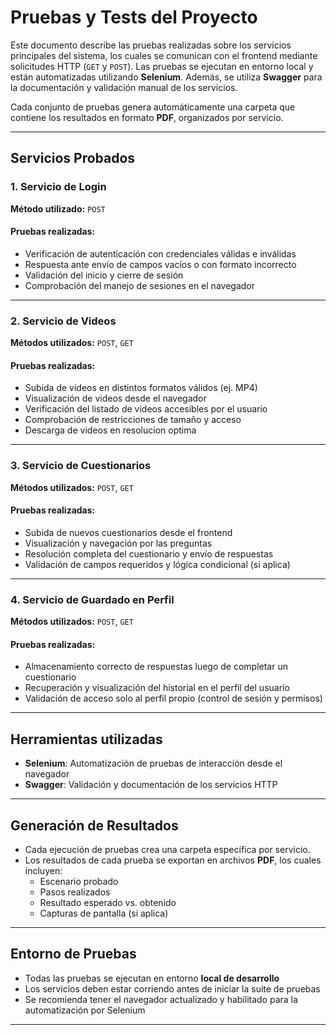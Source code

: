 # Pruebas y Tests del Proyecto

Este documento describe las pruebas realizadas sobre los servicios principales del sistema, los cuales se comunican con el frontend mediante solicitudes HTTP (`GET` y `POST`). Las pruebas se ejecutan en entorno local y están automatizadas utilizando **Selenium**. Además, se utiliza **Swagger** para la documentación y validación manual de los servicios.

Cada conjunto de pruebas genera automáticamente una carpeta que contiene los resultados en formato **PDF**, organizados por servicio.

---

## Servicios Probados

### 1. Servicio de Login

**Método utilizado:** `POST`

#### Pruebas realizadas:
- Verificación de autenticación con credenciales válidas e inválidas
- Respuesta ante envío de campos vacíos o con formato incorrecto
- Validación del inicio y cierre de sesión
- Comprobación del manejo de sesiones en el navegador

---

### 2. Servicio de Videos

**Métodos utilizados:** `POST`, `GET`

#### Pruebas realizadas:
- Subida de videos en distintos formatos válidos (ej. MP4)
- Visualización de videos desde el navegador
- Verificación del listado de videos accesibles por el usuario
- Comprobación de restricciones de tamaño y acceso
- Descarga de videos en resolucion optima

---

### 3. Servicio de Cuestionarios

**Métodos utilizados:** `POST`, `GET`

#### Pruebas realizadas:
- Subida de nuevos cuestionarios desde el frontend
- Visualización y navegación por las preguntas
- Resolución completa del cuestionario y envío de respuestas
- Validación de campos requeridos y lógica condicional (si aplica)

---

### 4. Servicio de Guardado en Perfil

**Métodos utilizados:** `POST`, `GET`

#### Pruebas realizadas:
- Almacenamiento correcto de respuestas luego de completar un cuestionario
- Recuperación y visualización del historial en el perfil del usuario
- Validación de acceso solo al perfil propio (control de sesión y permisos)

---

## Herramientas utilizadas

- **Selenium**: Automatización de pruebas de interacción desde el navegador
- **Swagger**: Validación y documentación de los servicios HTTP

---

## Generación de Resultados

- Cada ejecución de pruebas crea una carpeta específica por servicio.
- Los resultados de cada prueba se exportan en archivos **PDF**, los cuales incluyen:
  - Escenario probado
  - Pasos realizados
  - Resultado esperado vs. obtenido
  - Capturas de pantalla (si aplica)

---

## Entorno de Pruebas

- Todas las pruebas se ejecutan en entorno **local de desarrollo**
- Los servicios deben estar corriendo antes de iniciar la suite de pruebas
- Se recomienda tener el navegador actualizado y habilitado para la automatización por Selenium

---

